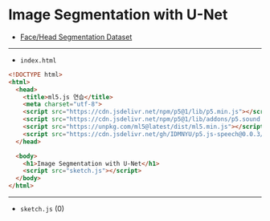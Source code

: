 # Image Segmentation with U-Net
- [Face/Head Segmentation Dataset](https://store.mut1ny.com/product/face-head-segmentation-dataset-community-edition?v=38dd815e66db)

---

- `index.html` 

```html
<!DOCTYPE html>
<html>
  <head>
    <title>ml5.js 연습</title>
    <meta charset="utf-8">
    <script src="https://cdn.jsdelivr.net/npm/p5@1/lib/p5.min.js"></script>
    <script src="https://cdn.jsdelivr.net/npm/p5@1/lib/addons/p5.sound.min.js"></script>
    <script src="https://unpkg.com/ml5@latest/dist/ml5.min.js"></script>
    <script src="https://cdn.jsdelivr.net/gh/IDMNYU/p5.js-speech@0.0.3/lib/p5.speech.js"></script>
  </head>

  <body>
    <h1>Image Segmentation with U-Net</h1>
    <script src="sketch.js"></script>
  </body>
</html>
```


---

- `sketch.js` (0)

```javascript

```
